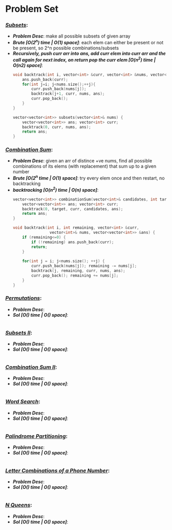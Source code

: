 # Problem Set

### ***[Subsets](https://leetcode.com/problems/subsets/)***:
- ***Problem Desc***: make all possible subsets of given array
- ***Brute [O(2<sup>n</sup>) time | O(1) space]***: each elem can either be present or not be present, so 2^n possible combinations/subsets
- ***Recursively, push curr arr into ans, add curr elem into curr arr and the call again for next index, on return pop the curr elem [O(n<sup>2</sup>) time | O(n2) space]***:
  ```cpp
  void backtrack(int i, vector<int> &curr, vector<int> &nums, vector<vector<int>>& ans) {
      ans.push_back(curr);
      for(int j=i; j<nums.size();++j){
          curr.push_back(nums[j]);
          backtrack(j+1, curr, nums, ans);
          curr.pop_back();
      }
  }

  vector<vector<int>> subsets(vector<int>& nums) {
      vector<vector<int>> ans; vector<int> curr;
      backtrack(0, curr, nums, ans);
      return ans;
  }
  ```

### ***[Combination Sum](https://leetcode.com/problems/combination-sum/)***:
- ***Problem Desc***: given an arr of distince +ve nums, find all possible combinations of its elems (with replacement) that sum up to a given number
- ***Brute [O(2<sup>n</sup> time | O(1) space]***: try every elem once and then restart, no backtracking
- ***backtracking [O(n<sup>2</sup>) time | O(n) space]***:
  ```cpp
  vector<vector<int>> combinationSum(vector<int>& candidates, int target) {
      vector<vector<int>> ans; vector<int> curr;
      backtrack(0, target, curr, candidates, ans);
      return ans;
  }

  void backtrack(int i, int remaining, vector<int> &curr, 
                  vector<int>& nums, vector<vector<int>> &ans) {
      if (remaining<=0) {
          if (!remaining) ans.push_back(curr);
          return;
      }
      
      for(int j = i; j<nums.size(); ++j) {
          curr.push_back(nums[j]); remaining -= nums[j];
          backtrack(j, remaining, curr, nums, ans);
          curr.pop_back(); remaining += nums[j];
      }
  }
  ```

### ***[Permutations](https://leetcode.com/problems/permutations/)***:
- ***Problem Desc***:
- ***Sol [O() time | O() space]***:
  ```cpp
  ```

### ***[Subsets II](https://leetcode.com/problems/subsets-ii/)***:
- ***Problem Desc***:
- ***Sol [O() time | O() space]***:
  ```cpp
  ```

### ***[Combination Sum II](https://leetcode.com/problems/combination-sum-ii/)***:
- ***Problem Desc***:
- ***Sol [O() time | O() space]***:
  ```cpp
  ```

### ***[Word Search](https://leetcode.com/problems/word-search/)***:
- ***Problem Desc***:
- ***Sol [O() time | O() space]***:
  ```cpp
  ```

### ***[Palindrome Partitioning](https://leetcode.com/problems/palindrome-partitioning/)***:
- ***Problem Desc***:
- ***Sol [O() time | O() space]***:
  ```cpp
  ```

### ***[Letter Combinations of a Phone Number](https://leetcode.com/problems/letter-combinations-of-a-phone-number/)***:
- ***Problem Desc***:
- ***Sol [O() time | O() space]***:
  ```cpp
  ```

### ***[N Queens](https://leetcode.com/problems/n-queens/)***:
- ***Problem Desc***:
- ***Sol [O() time | O() space]***:
  ```cpp
  ```
